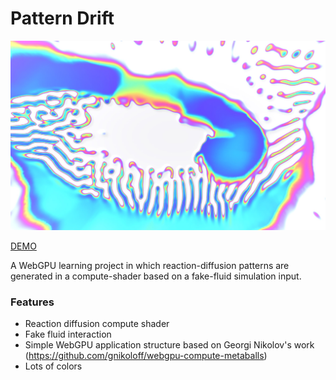 # Pattern Drift

![Pattern Drift Screenshot](https://github.com/robert-leitl/pattern-drift/blob/main/cover.jpg?raw=true)

[DEMO](https://robert-leitl.github.io/pattern-drift/dist/)

A WebGPU learning project in which reaction-diffusion patterns are generated in a compute-shader based on a fake-fluid simulation input.

### Features
- Reaction diffusion compute shader
- Fake fluid interaction
- Simple WebGPU application structure based on Georgi Nikolov's work (https://github.com/gnikoloff/webgpu-compute-metaballs)
- Lots of colors
